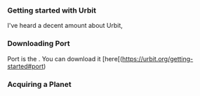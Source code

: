 ### Getting started with Urbit

I've heard a decent amount about Urbit, 

<Basic description of Urbit>


### Downloading Port

Port is the <???>.  You can download it [here[(https://urbit.org/getting-started#port)

### Acquiring a Planet


